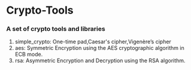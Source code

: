 # Crypto-Tools

### A set of crypto tools and libraries

1. simple_crypto: One-time pad,Caesar's cipher,Vigenère’s cipher
2. aes: Symmetric Encryption using the AES cryptographic algorithm in ECB mode.
3. rsa: Asymmetric Encryption and Decryption using the RSA algorithm.
